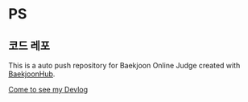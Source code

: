 # PS

## 코드 레포

This is a auto push repository for Baekjoon Online Judge created with [BaekjoonHub](https://github.com/BaekjoonHub/BaekjoonHub).

[Come to see my Devlog](https://lazypazy.tistory.com)
